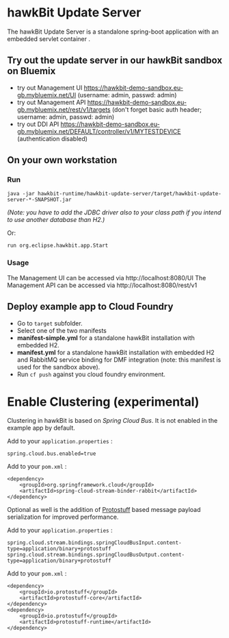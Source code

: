# hawkBit Update Server
The hawkBit Update Server is a standalone spring-boot application with an embedded servlet container .

## Try out the update server in our hawkBit sandbox on Bluemix
- try out Management UI https://hawkbit-demo-sandbox.eu-gb.mybluemix.net/UI (username: admin, passwd: admin)
- try out Management API https://hawkbit-demo-sandbox.eu-gb.mybluemix.net/rest/v1/targets (don't forget basic auth header; username: admin, passwd: admin)
- try out DDI API https://hawkbit-demo-sandbox.eu-gb.mybluemix.net/DEFAULT/controller/v1/MYTESTDEVICE (authentication disabled)

## On your own workstation
### Run
```
java -jar hawkbit-runtime/hawkbit-update-server/target/hawkbit-update-server-*-SNAPSHOT.jar
```

_(Note: you have to add the JDBC driver also to your class path if you intend to use another database than H2.)_

Or:

```
run org.eclipse.hawkbit.app.Start
```

### Usage
The Management UI can be accessed via http://localhost:8080/UI
The Management API can be accessed via http://localhost:8080/rest/v1

## Deploy example app to Cloud Foundry

- Go to ```target``` subfolder.
- Select one of the two manifests
 - **manifest-simple.yml** for a standalone hawkBit installation with embedded H2.
 - **manifest.yml**  for a standalone hawkBit installation with embedded H2 and RabbitMQ service binding for DMF integration (note: this manifest is used for the sandbox above).
- Run ```cf push``` against you cloud foundry environment.

# Enable Clustering (experimental)

Clustering in hawkBit is based on _Spring Cloud Bus_. It is not enabled in the example app by default.

Add to your `application.properties` :

```
spring.cloud.bus.enabled=true
```

Add to your `pom.xml` :

```
<dependency>
	<groupId>org.springframework.cloud</groupId>
	<artifactId>spring-cloud-stream-binder-rabbit</artifactId>
</dependency>
```

Optional as well is the addition of [Protostuff](https://github.com/protostuff/protostuff) based message payload serialization for improved performance.


Add to your `application.properties` :

```
spring.cloud.stream.bindings.springCloudBusInput.content-type=application/binary+protostuff
spring.cloud.stream.bindings.springCloudBusOutput.content-type=application/binary+protostuff
```

Add to your `pom.xml` :

```
<dependency>
	<groupId>io.protostuff</groupId>
	<artifactId>protostuff-core</artifactId>
</dependency>
<dependency>
	<groupId>io.protostuff</groupId>
	<artifactId>protostuff-runtime</artifactId>
</dependency>
```
